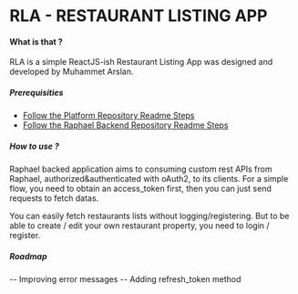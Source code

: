 # RLA - RESTAURANT LISTING APP

#### What is that ? 

RLA is a simple ReactJS-ish Restaurant Listing App was designed and developed by Muhammet Arslan.

##### Prerequisities

- [Follow the Platform Repository Readme Steps](https://github.com/raphael-app/platform.git)
- [Follow the Raphael Backend Repository Readme Steps](https://github.com/raphael-app/raphael.git)

##### How to use ? 

Raphael backed application aims to consuming custom rest APIs from Raphael, authorized&authenticated with oAuth2, to its clients. For a simple flow, you need to obtain an access_token first, then you can just send requests to fetch datas.

You can easily fetch restaurants lists without logging/registering. But to be able to create / edit your own restaurant property, you need to login / register.

##### Roadmap 

-- Improving error messages
-- Adding refresh_token method